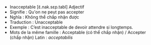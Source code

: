 - Inacceptable	[ɛ̃.nak.sɛp.tabl]	Adjectif
- Signifie : Qu'on ne peut pas accepter
- Nghĩa : Không thể chấp nhận được
- Traduction : Unacceptable
- Exemple : C’est inacceptable de devoir attendre si longtemps.
- Mots de la même famille : Acceptable (có thể chấp nhận) / Accepter (chấp nhận)	Latin : *acceptabilis*